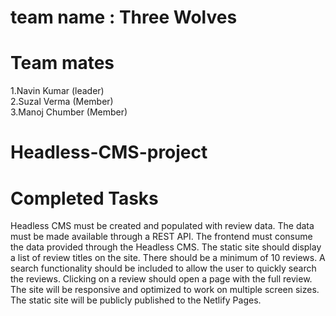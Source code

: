 # team name : Three Wolves
# Team mates 
1.Navin Kumar (leader)   
2.Suzal Verma (Member)   
3.Manoj Chumber (Member)  

# Headless-CMS-project

# Completed Tasks
  
Headless CMS must be created and populated with review data. The data must be made available through a REST API. 
  The frontend must consume the data provided through the Headless CMS. 
  The static site should display a list of review titles on the site. There should be a minimum of 10 reviews. 
  A search functionality should be included to allow the user to quickly search the reviews. 
  Clicking on a review should open a page with the full review. 
  The site will be responsive and optimized to work on multiple screen sizes.  
  The static site will be publicly published to the Netlify Pages. 
